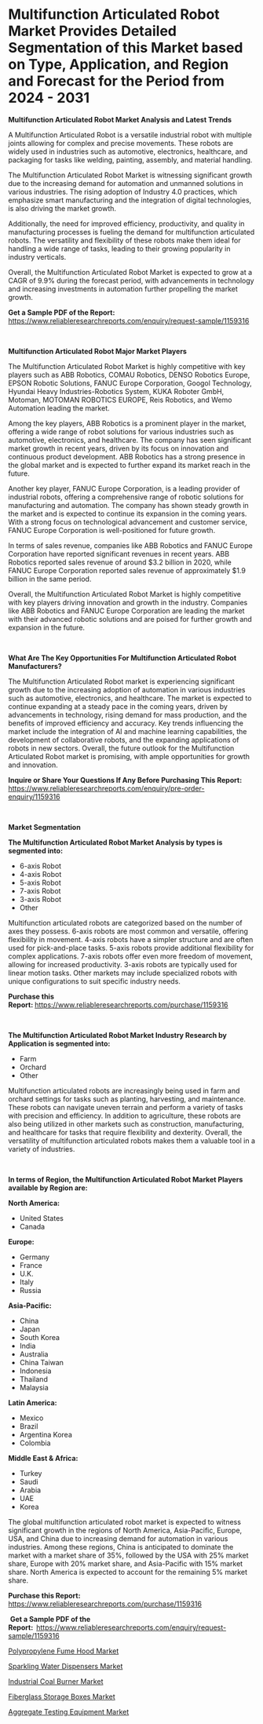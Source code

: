 <p><h1>Multifunction Articulated Robot Market Provides Detailed Segmentation of this Market based on Type, Application, and Region and Forecast for the Period from 2024 - 2031</h1></p><p><strong>Multifunction Articulated Robot Market Analysis and Latest Trends</strong></p>
<p><p>A Multifunction Articulated Robot is a versatile industrial robot with multiple joints allowing for complex and precise movements. These robots are widely used in industries such as automotive, electronics, healthcare, and packaging for tasks like welding, painting, assembly, and material handling.</p><p>The Multifunction Articulated Robot Market is witnessing significant growth due to the increasing demand for automation and unmanned solutions in various industries. The rising adoption of Industry 4.0 practices, which emphasize smart manufacturing and the integration of digital technologies, is also driving the market growth.</p><p>Additionally, the need for improved efficiency, productivity, and quality in manufacturing processes is fueling the demand for multifunction articulated robots. The versatility and flexibility of these robots make them ideal for handling a wide range of tasks, leading to their growing popularity in industry verticals.</p><p>Overall, the Multifunction Articulated Robot Market is expected to grow at a CAGR of 9.9% during the forecast period, with advancements in technology and increasing investments in automation further propelling the market growth.</p></p>
<p><strong>Get a Sample PDF of the Report:&nbsp;</strong> <a href="https://www.reliableresearchreports.com/enquiry/request-sample/1159316">https://www.reliableresearchreports.com/enquiry/request-sample/1159316</a></p>
<p>&nbsp;</p>
<p><strong>Multifunction Articulated Robot Major Market Players</strong></p>
<p><p>The Multifunction Articulated Robot Market is highly competitive with key players such as ABB Robotics, COMAU Robotics, DENSO Robotics Europe, EPSON Robotic Solutions, FANUC Europe Corporation, Googol Technology, Hyundai Heavy Industries-Robotics System, KUKA Roboter GmbH, Motoman, MOTOMAN ROBOTICS EUROPE, Reis Robotics, and Wemo Automation leading the market.</p><p>Among the key players, ABB Robotics is a prominent player in the market, offering a wide range of robot solutions for various industries such as automotive, electronics, and healthcare. The company has seen significant market growth in recent years, driven by its focus on innovation and continuous product development. ABB Robotics has a strong presence in the global market and is expected to further expand its market reach in the future.</p><p>Another key player, FANUC Europe Corporation, is a leading provider of industrial robots, offering a comprehensive range of robotic solutions for manufacturing and automation. The company has shown steady growth in the market and is expected to continue its expansion in the coming years. With a strong focus on technological advancement and customer service, FANUC Europe Corporation is well-positioned for future growth.</p><p>In terms of sales revenue, companies like ABB Robotics and FANUC Europe Corporation have reported significant revenues in recent years. ABB Robotics reported sales revenue of around $3.2 billion in 2020, while FANUC Europe Corporation reported sales revenue of approximately $1.9 billion in the same period.</p><p>Overall, the Multifunction Articulated Robot Market is highly competitive with key players driving innovation and growth in the industry. Companies like ABB Robotics and FANUC Europe Corporation are leading the market with their advanced robotic solutions and are poised for further growth and expansion in the future.</p></p>
<p>&nbsp;</p>
<p><strong>What Are The Key Opportunities For Multifunction Articulated Robot Manufacturers?</strong></p>
<p><p>The Multifunction Articulated Robot market is experiencing significant growth due to the increasing adoption of automation in various industries such as automotive, electronics, and healthcare. The market is expected to continue expanding at a steady pace in the coming years, driven by advancements in technology, rising demand for mass production, and the benefits of improved efficiency and accuracy. Key trends influencing the market include the integration of AI and machine learning capabilities, the development of collaborative robots, and the expanding applications of robots in new sectors. Overall, the future outlook for the Multifunction Articulated Robot market is promising, with ample opportunities for growth and innovation.</p></p>
<p><strong>Inquire or Share Your Questions If Any Before Purchasing This Report:</strong> <a href="https://www.reliableresearchreports.com/enquiry/pre-order-enquiry/1159316">https://www.reliableresearchreports.com/enquiry/pre-order-enquiry/1159316</a></p>
<p>&nbsp;</p>
<p><strong>Market Segmentation</strong></p>
<p><strong>The Multifunction Articulated Robot Market Analysis by types is segmented into:</strong></p>
<p><ul><li>6-axis Robot</li><li>4-axis Robot</li><li>5-axis Robot</li><li>7-axis Robot</li><li>3-axis Robot</li><li>Other</li></ul></p>
<p><p>Multifunction articulated robots are categorized based on the number of axes they possess. 6-axis robots are most common and versatile, offering flexibility in movement. 4-axis robots have a simpler structure and are often used for pick-and-place tasks. 5-axis robots provide additional flexibility for complex applications. 7-axis robots offer even more freedom of movement, allowing for increased productivity. 3-axis robots are typically used for linear motion tasks. Other markets may include specialized robots with unique configurations to suit specific industry needs.</p></p>
<p><strong>Purchase this Report:&nbsp;</strong><a href="https://www.reliableresearchreports.com/purchase/1159316">https://www.reliableresearchreports.com/purchase/1159316</a></p>
<p>&nbsp;</p>
<p><strong>The Multifunction Articulated Robot Market Industry Research by Application is segmented into:</strong></p>
<p><ul><li>Farm</li><li>Orchard</li><li>Other</li></ul></p>
<p><p>Multifunction articulated robots are increasingly being used in farm and orchard settings for tasks such as planting, harvesting, and maintenance. These robots can navigate uneven terrain and perform a variety of tasks with precision and efficiency. In addition to agriculture, these robots are also being utilized in other markets such as construction, manufacturing, and healthcare for tasks that require flexibility and dexterity. Overall, the versatility of multifunction articulated robots makes them a valuable tool in a variety of industries.</p></p>
<p>&nbsp;</p>
<p><strong>In terms of Region, the Multifunction Articulated Robot Market Players available by Region are:</strong></p>
<p>
    <p> <strong> North America: </strong>
        <ul>
            <li>United States</li>
            <li>Canada</li>
        </ul>
        </p> 
    <p> <strong> Europe: </strong>
        <ul>
            <li>Germany</li>
            <li>France</li>
            <li>U.K.</li>
            <li>Italy</li>
            <li>Russia</li>
        </ul>
        </p> 
    <p> <strong> Asia-Pacific: </strong>
        <ul>
            <li>China</li>
            <li>Japan</li>
            <li>South Korea</li>
            <li>India</li>
            <li>Australia</li>
            <li>China Taiwan</li>
            <li>Indonesia</li>
            <li>Thailand</li>
            <li>Malaysia</li>
        </ul>
        </p> 
    <p> <strong> Latin America: </strong>
        <ul>
            <li>Mexico</li>
            <li>Brazil</li>
            <li>Argentina Korea</li>
            <li>Colombia</li>
        </ul>
        </p> 
    <p> <strong> Middle East & Africa: </strong>
        <ul>
            <li>Turkey</li>
            <li>Saudi</li>
            <li>Arabia</li>
            <li>UAE</li>
            <li>Korea</li>
        </ul>
    </p>
    </p>
<p><p>The global multifunction articulated robot market is expected to witness significant growth in the regions of North America, Asia-Pacific, Europe, USA, and China due to increasing demand for automation in various industries. Among these regions, China is anticipated to dominate the market with a market share of 35%, followed by the USA with 25% market share, Europe with 20% market share, and Asia-Pacific with 15% market share. North America is expected to account for the remaining 5% market share.</p></p>
<p><strong>Purchase this Report: </strong><a href="https://www.reliableresearchreports.com/purchase/1159316">https://www.reliableresearchreports.com/purchase/1159316</a></p>
<p>&nbsp;<strong>Get a Sample PDF of the Report:&nbsp;&nbsp;</strong><a href="https://www.reliableresearchreports.com/enquiry/request-sample/1159316">https://www.reliableresearchreports.com/enquiry/request-sample/1159316</a></p>
<p><strong></strong></p>
<p><p><a href="https://medium.com/@teresalittle41/polypropylene-fume-hood-market-analysis-and-sze-forecasted-for-period-from-2024-to-2031-ac7650731421">Polypropylene Fume Hood Market</a></p><p><a href="https://medium.com/@jeanlopez1945/sparkling-water-dispensers-market-the-key-to-successful-business-strategy-forecast-till-2031-a878e4da7a20">Sparkling Water Dispensers Market</a></p><p><a href="https://medium.com/@rosejohnson762014/industrial-coal-burner-market-insights-into-market-cagr-market-trends-and-growth-strategies-65c5769b30f7">Industrial Coal Burner Market</a></p><p><a href="https://medium.com/@jeanlopez1945/fiberglass-storage-boxes-market-research-report-its-history-and-forecast-2024-to-2031-86aef4eef945">Fiberglass Storage Boxes Market</a></p><p><a href="https://medium.com/@teresalittle41/aggregate-testing-equipment-market-size-market-outlook-and-market-forecast-2024-to-2031-8567d9698bf8">Aggregate Testing Equipment Market</a></p></p>